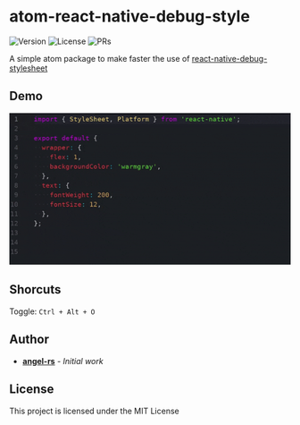 # atom-react-native-debug-style

![Version](https://img.shields.io/badge/version-0.0.1-brightgreen.svg)
![License](https://img.shields.io/badge/license-MIT-green.svg)
![PRs](https://img.shields.io/badge/PRs-welcome-blue.svg)

A simple atom package to make faster the use of [react-native-debug-stylesheet](https://github.com/brentvatne/react-native-debug-stylesheet)

## Demo

![Demo](./demo.gif)

## Shorcuts

Toggle: `Ctrl + Alt + O`

## Author

* [**angel-rs**](https://github.com/angel-rs) - *Initial work*

## License

This project is licensed under the MIT License

